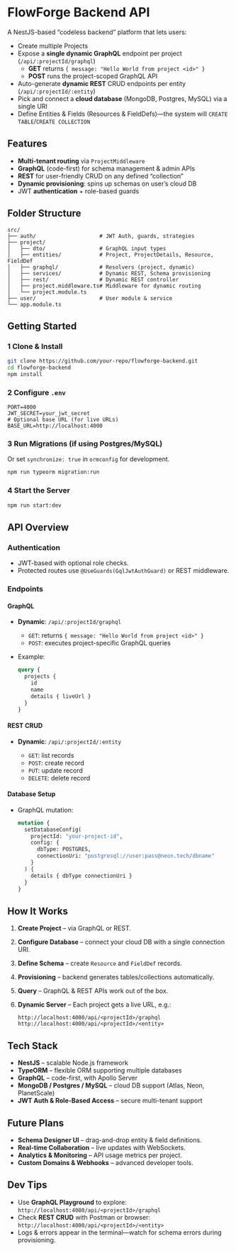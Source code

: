 # FlowForge Backend API

A NestJS-based “codeless backend” platform that lets users:
- Create multiple Projects  
- Expose a **single dynamic GraphQL** endpoint per project (`/api/:projectId/graphql`)  
  - **GET** returns `{ message: "Hello World from project <id>" }`  
  - **POST** runs the project-scoped GraphQL API  
- Auto-generate **dynamic REST** CRUD endpoints per entity (`/api/:projectId/:entity`)  
- Pick and connect a **cloud database** (MongoDB, Postgres, MySQL) via a single URI  
- Define Entities & Fields (Resources & FieldDefs)—the system will `CREATE TABLE`/`CREATE COLLECTION`

## Features

- **Multi-tenant routing** via `ProjectMiddleware`  
- **GraphQL** (code-first) for schema management & admin APIs  
- **REST** for user-friendly CRUD on any defined “collection”  
- **Dynamic provisioning**: spins up schemas on user’s cloud DB  
- JWT **authentication** + role-based guards

## Folder Structure

```
src/
├── auth/                    # JWT Auth, guards, strategies
├── project/
│   ├── dto/                 # GraphQL input types
│   ├── entities/            # Project, ProjectDetails, Resource, FieldDef
│   ├── graphql/             # Resolvers (project, dynamic)
│   ├── services/            # Dynamic REST, Schema provisioning
│   ├── rest/                # Dynamic REST controller
│   ├── project.middleware.ts# Middleware for dynamic routing
│   └── project.module.ts
├── user/                    # User module & service
└── app.module.ts
```

## Getting Started

### 1 Clone & Install

```bash
git clone https://github.com/your-repo/flowforge-backend.git
cd flowforge-backend
npm install
```

### 2 Configure `.env`

```dotenv
PORT=4000
JWT_SECRET=your_jwt_secret
# Optional base URL (for live URLs)
BASE_URL=http://localhost:4000
```

### 3 Run Migrations (if using Postgres/MySQL)

Or set `synchronize: true` in `ormconfig` for development.

```bash
npm run typeorm migration:run
```

### 4 Start the Server

```bash
npm run start:dev
```

## API Overview

### Authentication

* JWT-based with optional role checks.
* Protected routes use `@UseGuards(GqlJwtAuthGuard)` or REST middleware.

### Endpoints

#### **GraphQL**

* **Dynamic**: `/api/:projectId/graphql`

  * `GET`: returns `{ message: "Hello World from project <id>" }`
  * `POST`: executes project-specific GraphQL queries
* Example:

  ```graphql
  query {
    projects {
      id
      name
      details { liveUrl }
    }
  }
  ```

#### **REST CRUD**

* **Dynamic**: `/api/:projectId/:entity`

  * `GET`: list records
  * `POST`: create record
  * `PUT`: update record
  * `DELETE`: delete record

#### **Database Setup**

* GraphQL mutation:

  ```graphql
  mutation {
    setDatabaseConfig(
      projectId: "your-project-id",
      config: {
        dbType: POSTGRES,
        connectionUri: "postgresql://user:pass@neon.tech/dbname"
      }
    ) {
      details { dbType connectionUri }
    }
  }
  ```

## How It Works

1. **Create Project** – via GraphQL or REST.
2. **Configure Database** – connect your cloud DB with a single connection URI.
3. **Define Schema** – create `Resource` and `FieldDef` records.
4. **Provisioning** – backend generates tables/collections automatically.
5. **Query** – GraphQL & REST APIs work out of the box.
6. **Dynamic Server** – Each project gets a live URL, e.g.:

   ```
   http://localhost:4000/api/<projectId>/graphql
   http://localhost:4000/api/<projectId>/<entity>
   ```

## Tech Stack

* **NestJS** – scalable Node.js framework
* **TypeORM** – flexible ORM supporting multiple databases
* **GraphQL** – code-first, with Apollo Server
* **MongoDB / Postgres / MySQL** – cloud DB support (Atlas, Neon, PlanetScale)
* **JWT Auth & Role-Based Access** – secure multi-tenant support

## Future Plans

* **Schema Designer UI** – drag-and-drop entity & field definitions.
* **Real-time Collaboration** – live updates with WebSockets.
* **Analytics & Monitoring** – API usage metrics per project.
* **Custom Domains & Webhooks** – advanced developer tools.

## Dev Tips

* Use **GraphQL Playground** to explore:
  `http://localhost:4000/api/<projectId>/graphql`
* Check **REST CRUD** with Postman or browser:
  `http://localhost:4000/api/<projectId>/<entity>`
* Logs & errors appear in the terminal—watch for schema errors during provisioning.
